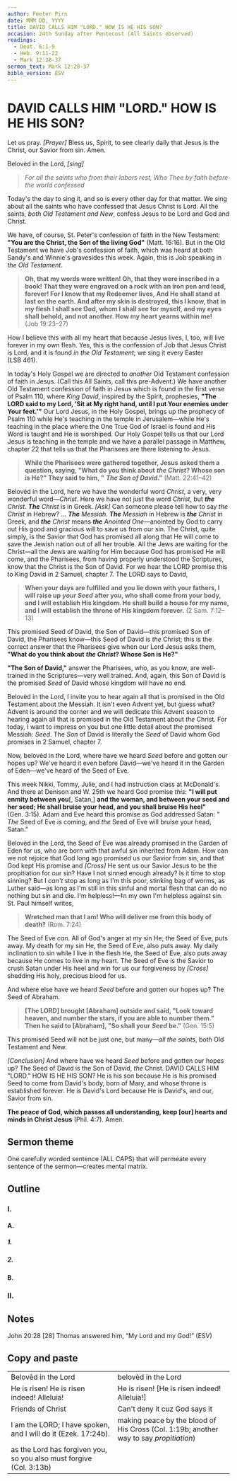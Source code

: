 ```yaml
---
author: Peeter Pirn
date: MMM DD, YYYY
title: DAVID CALLS HIM "LORD." HOW IS HE HIS SON?
occasion: 24th Sunday after Pentecost (All Saints observed)
readings:
  - Deut. 6:1-9
  - Heb. 9:11-22
  - Mark 12:28-37
sermon_text: Mark 12:28-37
bible_version: ESV
---
```


# DAVID CALLS HIM "LORD." HOW IS HE HIS SON?

Let us pray. *\[Prayer]*  Bless us, Spirit, to see clearly daily that Jesus is the Christ, our Savior from sin. Amen.

Belovèd in the Lord, *\[sing]*
> *For all the saints who from their labors rest,* 
> *Who Thee by faith before the world confessed*

Today's the day to sing it, and so is every other day for that matter. We sing about all the saints who have confessed that Jesus Christ is Lord. All the saints, *both Old Testament and New*, confess Jesus to be Lord and God and Christ.

We have, of course, St. Peter's confession of faith in the New Testament: **"You are the Christ, the Son of the living God"**  (Matt. 16:16). But in the Old Testament we have Job's confession of faith, which was heard at both Sandy's and Winnie's gravesides this week. Again, this is Job speaking in *the Old Testament*.
> **Oh, that my words were written! Oh, that they were inscribed in a book! That they were engraved on a rock with an iron pen and lead, forever! For I know that my Redeemer lives, And He shall stand at last on the earth. And after my skin is destroyed, this I know, that in my flesh I shall see God, whom I shall see for myself, and my eyes shall behold, and not another. How my heart yearns within me!**  (Job 19:23–27)

How I believe this with all my heart that because Jesus lives, I, too, will live forever in my own flesh. Yes, this is the confession of Job that Jesus Christ is Lord, and it is found *in the Old Testament*; we sing it every Easter (LSB 461).

In today's Holy Gospel we are directed to *another* Old Testament confession of faith in Jesus. (Call this All Saints, call this pre-Advent.) We have another Old Testament confession of faith in Jesus which is found in the first verse of Psalm 110, where *King David*, inspired by the Spirit, prophesies, **"The LORD said to my Lord, 'Sit at My right hand, until I put Your enemies under Your feet.'"**  Our Lord Jesus, in the Holy Gospel, brings up the prophecy of Psalm 110 while He's teaching in the temple in Jerusalem—while He's teaching in the place where the One True God of Israel is found and His Word is taught and He is worshiped. Our Holy Gospel tells us that our Lord Jesus is teaching in the temple and we have a parallel passage in Matthew, chapter 22 that tells us that the Pharisees are there listening to Jesus.
> **While the Pharisees were gathered together, Jesus asked them a question, saying, "What do you think about** ***the Christ*? Whose son is He?" They said to him, "** ***The Son of David*."**  (Matt. 22:41–42)

Belovèd in the Lord, here we have the wonderful word *Christ*, a very, very wonderful word—*Christ*. Here we have not just the word *Christ*, but ***the*** *Christ*. ***The*** *Christ* is in Greek. *\[Ask]*  Can someone please tell how to say *the Christ* in Hebrew? … ***The*** *Messiah*. ***The*** *Messiah* in Hebrew is ***the*** *Christ* in Greek, and ***the*** *Christ* means ***the*** *Anointed One*—anointed by God to carry out His good and gracious will to save us from our sin. The Christ, quite simply, is the Savior that God has promised all along that He will come to save the Jewish nation out of all her trouble. All the Jews are waiting for the Christ—all the Jews are waiting for Him because God has promised He will come, and the Pharisees, from having properly understood the Scriptures, know that the Christ is the Son of David. For we hear the LORD promise this to King David in 2 Samuel, chapter 7. The LORD says to David,
> **When your days are fulfilled and you lie down with your fathers, I will raise up** ***your Seed*** **after you, who shall come from your body, and I will establish His kingdom. He shall build a house for my name, and I will establish the throne of His kingdom forever.**  (2 Sam. 7:12–13)

This promised Seed of David, the Son of David—this promised Son of David, the Pharisees know—this Seed of David is *the* Christ; this is the correct answer that the Pharisees give when our Lord Jesus asks them, **"What do you think about** ***the Christ*? Whose Son is He?"**

**"The Son of David,"**  answer the Pharisees, who, as you know, are well-trained in the Scriptures—very well trained. And, again, this Son of David is the promised *Seed* of David whose kingdom will have no end.

Belovèd in the Lord, I invite you to hear again all that is promised in the Old Testament about the Messiah. It isn't even Advent yet, but guess what? Advent is around the corner and we will dedicate this Advent season to hearing again all that is promised in the Old Testament about *the* Christ. For today, I want to impress on you but one little detail about *the* promised Messiah: *Seed*. The *Son* of David is literally the *Seed* of David whom God promises in 2 Samuel, chapter 7.

Now, belovèd in the Lord, where have we heard *Seed* before and gotten our hopes up? We've heard it even before David—we've heard it in the Garden of Eden—we've heard of the Seed of Eve.

This week Nikki, Tommy, Julie, and I had instruction class at McDonald's. And there at Denison and W. 25th we heard God promise *this*: **"I will put enmity between you**\[, Satan,] **and the woman, and between your seed and her seed; He shall bruise your head, and you shall bruise His heel"**  (Gen. 3:15). Adam and Eve heard this promise as God addressed Satan: " *The* Seed of Eve is coming, and *the* Seed of Eve will bruise your head, Satan."

Belovèd in the Lord, the Seed of Eve was already promised in the Garden of Eden for us, who are born with that awful sin inherited from Adam. How can we not rejoice that God long ago promised us our Savior from sin, and that God kept His promise and *\[Cross]*  He sent us our Savior Jesus to be the propitiation for our sin? Have I not sinned enough already? Is it time to stop sinning? But I *can't* stop as long as I'm this poor, stinking bag of worms, as Luther said—as long as I'm still in this sinful and mortal flesh that can do no nothing but sin and die. I'm helpless!—‡n my own I'm helpless against sin. St. Paul himself writes,
> **Wretched man that I am! Who will deliver me from this body of death?**  (Rom. 7:24)

The Seed of Eve *can*. All of God's anger at my sin He, the Seed of Eve, puts away. My death for my sin He, the Seed of Eve, also puts away. My daily inclination to sin while I live in the flesh He, the Seed of Eve, also puts away because He comes to live in my heart. The Seed of Eve is the Savior to crush Satan under His heel and win for us our forgiveness by *\[Cross]*  shedding His holy, precious blood for us.

And where else have we heard *Seed* before and gotten our hopes up? The Seed of Abraham.
> **\[The LORD] brought \[Abraham] outside and said, "Look toward heaven, and number the stars, if you are able to number them." Then he said to \[Abraham], "So shall your** ***Seed*** **be."**  (Gen. 15:5)

This promised Seed will not be just one, but many—*all the saints*, both Old Testament and New.

*\[Conclusion]*  And where have we heard *Seed* before and gotten our hopes up? The Seed of David is the Son of David, *the* Christ. DAVID CALLS HIM "LORD." HOW IS HE HIS SON? He is his son because He is his promised Seed to come from David's body, born of Mary, and whose throne is established forever. He is David's Lord because He is David's, and our, Savior from sin.

**The peace of God, which passes all understanding, keep \[our] hearts and minds in Christ Jesus** (Phil. 4:7). Amen.

## Sermon theme
One carefully worded sentence (ALL CAPS) that will permeate every sentence of the sermon—creates mental matrix.
## Outline
### I.
#### A.
##### 1.
##### 2.
#### B.
### II.
## Notes
John 20:28
\[28] Thomas answered him, “My Lord and my God!” (ESV)
## Copy and paste
|                                                                     |                                                                                        |
| ------------------------------------------------------------------- | -------------------------------------------------------------------------------------- |
| Belovèd in the Lord                                                 | belovèd in the Lord                                                                    |
| He is risen! He is risen indeed! Alleluia!                          | He is risen! \[He is risen indeed! Alleluia!]                                          |
| Friends of Christ                                                   | Can't deny it cuz God says it                                                          |
| I am the LORD; I have spoken, and I will do it (Ezek. 17:24b).      | making peace by the blood of His Cross (Col. 1:19b; another way to say *propitiation*) |
| as the Lord has forgiven you, so you also must forgive (Col. 3:13b) |                                                                                        |
